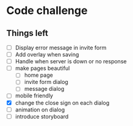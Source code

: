 # Code challenge

## Things left
- [ ] Display error message in invite form
- [ ] Add overlay when saving
- [ ] Handle when server is down or no response
- [ ] make pages beautiful
  - [ ] home page
  - [ ] invite form dialog
  - [ ] message dialog
- [ ] mobile friendly  
- [x] change the close sign on each dialog  
- [ ] animation on dialog
- [ ] introduce storyboard